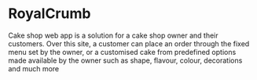 # RoyalCrumb
Cake shop web app is a solution for a cake shop owner and their customers. Over this site, a customer  can place an order through the fixed menu set by the owner, or a customised cake from predefined options  made available by the owner such as shape, flavour, colour, decorations and much more
